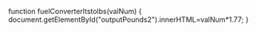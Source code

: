 function fuelConverterltstolbs(valNum)
{
  document.getElementById("outputPounds2").innerHTML=valNum*1.77;
}
